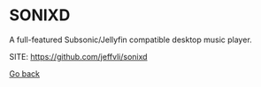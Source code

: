 # SONIXD
 
 A full-featured Subsonic/Jellyfin compatible desktop 
 music player.
 
 SITE: https://github.com/jeffvli/sonixd

 [Go back](https://portable-linux-apps.github.io/apps.html)
